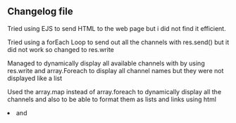 ## Changelog file

Tried using EJS to send HTML to the web page but i did not find it efficient.

Tried using a forEach Loop to send out all the channels with res.send() but it did not work
so changed to res.write

Managed to dynamically display all available channels with by using res.write and array.Foreach to display all channel names
but they were not displayed like a list

Used the array.map instead of array.foreach to dynamically display all the channels and also to
be able to format them as lists and links using html <li> and <a>
